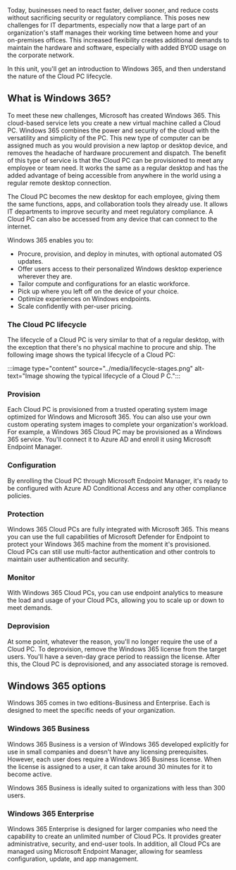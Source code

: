 Today, businesses need to react faster, deliver sooner, and reduce costs without sacrificing security or regulatory compliance. This poses new challenges for IT departments, especially now that a large part of an organization's staff manages their working time between home and your on-premises offices. This increased flexibility creates additional demands to maintain the hardware and software, especially with added BYOD usage on the corporate network.

In this unit, you'll get an introduction to Windows 365, and then understand the nature of the Cloud PC lifecycle.

## What is Windows 365?

To meet these new challenges, Microsoft has created Windows 365. This cloud-based service lets you create a new virtual machine called a Cloud PC. Windows 365 combines the power and security of the cloud with the versatility and simplicity of the PC. This new type of computer can be assigned much as you would provision a new laptop or desktop device, and removes the headache of hardware procurement and dispatch. The benefit of this type of service is that the Cloud PC can be provisioned to meet any employee or team need. It works the same as a regular desktop and has the added advantage of being accessible from anywhere in the world using a regular remote desktop connection.

The Cloud PC becomes the new desktop for each employee, giving them the same functions, apps, and collaboration tools they already use. It allows IT departments to improve security and meet regulatory compliance. A Cloud PC can also be accessed from any device that can connect to the internet.

Windows 365 enables you to:

- Procure, provision, and deploy in minutes, with optional automated OS updates.
- Offer users access to their personalized Windows desktop experience wherever they are.
- Tailor compute and configurations for an elastic workforce.
- Pick up where you left off on the device of your choice.
- Optimize experiences on Windows endpoints.
- Scale confidently with per-user pricing.

### The Cloud PC lifecycle

The lifecycle of a Cloud PC is very similar to that of a regular desktop, with the exception that there's no physical machine to procure and ship. The following image shows the typical lifecycle of a Cloud PC:

:::image type="content" source="../media/lifecycle-stages.png" alt-text="Image showing the typical lifecycle of a Cloud P C.":::

### Provision

Each Cloud PC is provisioned from a trusted operating system image optimized for Windows and Microsoft 365. You can also use your own custom operating system images to complete your organization's workload. For example, a Windows 365 Cloud PC may be provisioned as a Windows 365 service. You'll connect it to Azure AD and enroll it using Microsoft Endpoint Manager.

### Configuration

By enrolling the Cloud PC through Microsoft Endpoint Manager, it's ready to be configured with Azure AD Conditional Access and any other compliance policies.

### Protection

Windows 365 Cloud PCs are fully integrated with Microsoft 365. This means you can use the full capabilities of Microsoft Defender for Endpoint to protect your Windows 365 machine from the moment it's provisioned. Cloud PCs can still use multi-factor authentication and other controls to maintain user authentication and security.

### Monitor

With Windows 365 Cloud PCs, you can use endpoint analytics to measure the load and usage of your Cloud PCs, allowing you to scale up or down to meet demands.

### Deprovision

At some point, whatever the reason, you'll no longer require the use of a Cloud PC. To deprovision, remove the Windows 365 license from the target users. You'll have a seven-day grace period to reassign the license. After this, the Cloud PC is deprovisioned, and any associated storage is removed.

## Windows 365 options

Windows 365 comes in two editions-Business and Enterprise. Each is designed to meet the specific needs of your organization.

### Windows 365 Business

Windows 365 Business is a version of Windows 365 developed explicitly for use in small companies and doesn't have any licensing prerequisites. However, each user does require a Windows 365 Business license. When the license is assigned to a user, it can take around 30 minutes for it to become active.

Windows 365 Business is ideally suited to organizations with less than 300 users.

### Windows 365 Enterprise

Windows 365 Enterprise is designed for larger companies who need the capability to create an unlimited number of Cloud PCs. It provides greater administrative, security, and end-user tools. In addition, all Cloud PCs are managed using Microsoft Endpoint Manager, allowing for seamless configuration, update, and app management.
